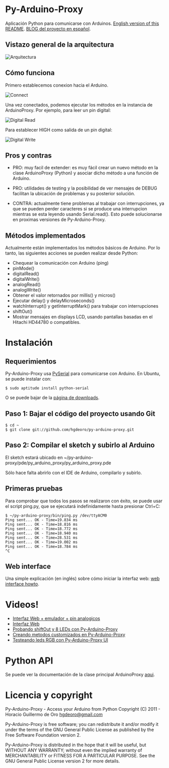 Py-Arduino-Proxy
================

Aplicación Python para comunicarse con Arduinos. [English version of this README](/hgdeoro/py-arduino-proxy/blob/master/README.md "English version").
[BLOG del proyecto en español](http://pyarduinoproxy.blogspot.com/ "BLOG del proyecto en español").

Vistazo general de la arquitectura
----------------------------------

![Arquitectura](/hgdeoro/py-arduino-proxy/raw/master/examples/architecture-overview.png "Arquitectura")

Cómo funciona
-------------

Primero establecemos conexion hacia el Arduino.

![Connect](/hgdeoro/py-arduino-proxy/raw/master/examples/arduino-proxy-connect.png "Connect")

Una vez conectados, podemos ejecutar los métodos en la instancia de ArduinoProxy. Por ejemplo, para leer un pin digital:

![Digital Read](/hgdeoro/py-arduino-proxy/raw/master/examples/arduino-proxy-digital-read.png "Digital Read")

Para establecer HIGH como salida de un pin digital:

![Digital Write](/hgdeoro/py-arduino-proxy/raw/master/examples/arduino-proxy-digital-write.png "Digital Write")

Pros y contras
--------------

* PRO: muy facil de extender: es muy fácil crear un nuevo método en la
	clase ArduinoProxy (Python) y asociar dicho método a una función
	de Arduino.

* PRO: utilidades de testing y la posibilidad de ver mensajes de DEBUG facilitan la ubicación de problemas y su posterior solución.

* CONTRA: actualmente tiene problemas al trabajar con interrupciones, ya que
	se pueden perder caracteres si se produce una interrupcion mientras
	se esta leyendo usando Serial.read(). Esto puede solucionarse en proximas
	versiones de Py-Arduino-Proxy.

Métodos implementados
---------------------

Actualmente están implementados los métodos básicos de Arduino. Por lo
tanto, las siguientes acciones se pueden realizar desde Python:

* Chequear la comunicación con Arduino (ping)
* pinMode()
* digitalRead()
* digitalWrite()
* analogRead()
* analogWrite()
* Obtener el valor retornados por millis() y micros()
* Ejecutar delay() y delayMicroseconds()
* watchInterrupt() y getInterruptMark() para trabajar con interrupciones
* shiftOut()
* Mostrar mensajes en displays LCD, usando pantallas basadas en el Hitachi HD44780 o compatibles.

Instalación
===========

Requerimientos
--------------

Py-Arduino-Proxy usa [PySerial](http://pyserial.sourceforge.net/ "PySerial")
para comunicarse con Arduino. En Ubuntu, se puede instalar con:

    $ sudo aptitude install python-serial

O se puede bajar de la [página de downloads](http://pypi.python.org/pypi/pyserial "página de downloads").

Paso 1: Bajar el código del proyecto usando Git
-----------------------------------------------

    $ cd ~
    $ git clone git://github.com/hgdeoro/py-arduino-proxy.git

Paso 2: Compilar el sketch y subirlo al Arduino
-----------------------------------------------

El sketch estará ubicado en ~/py-arduino-proxy/pde/py_arduino_proxy/py_arduino_proxy.pde

Sólo hace falta abrirlo con el IDE de Arduino, compilarlo y subirlo.

Primeras pruebas
----------------

Para comprobar que todos los pasos se realizaron con éxito, se puede usar el script ping.py, que se ejecutará
indefinidamente hasta presionar Ctrl+C:

	$ ~/py-arduino-proxy/bin/ping.py /dev/ttyACM0 
	Ping sent... OK - Time=19.834 ms
	Ping sent... OK - Time=18.816 ms
	Ping sent... OK - Time=18.772 ms
	Ping sent... OK - Time=18.940 ms
	Ping sent... OK - Time=28.531 ms
	Ping sent... OK - Time=19.002 ms
	Ping sent... OK - Time=18.784 ms
	^C

Web interface
-------------

Una simple explicación (en inglés) sobre cómo iniciar la interfaz web:
[web interface howto](https://github.com/hgdeoro/py-arduino-proxy/wiki/Web-Interface "web interface howto").

Videos!
=======

* [Interfaz Web + emulador + pin analogicos](http://www.youtube.com/watch?v=fMhAJlvZQco "Interfaz Web + emulador + pin analogicos")
* [Interfaz Web](http://www.youtube.com/watch?v=QE6UJSs3b6Q "Web interface")
* [Probando shiftOut y 8 LEDs con Py-Arduino-Proxy](http://www.youtube.com/watch?v=_9MselaKcdU "Probando shiftOut y 8 LEDs con Py-Arduino-Proxy")
* [Creando metodos customizados en Py-Arduino-Proxy](http://www.youtube.com/watch?v=2kgQpQqTVUU "Creando metodos customizados en Py-Arduino-Proxy")
* [Testeando leds RGB con Py-Arduino-Proxy UI](http://www.youtube.com/watch?v=yM1ZaTFAZwc "Testeando leds RGB con Py-Arduino-Proxy UI")

Python API
==========

Se puede ver la documentación de la clase principal ArduinoProxy [aqui](http://www.hgdeoro.com.ar/~horacio/py-arduino-proxy/index.html).


Licencia y copyright
====================

Py-Arduino-Proxy - Access your Arduino from Python
Copyright (C) 2011 - Horacio Guillermo de Oro <hgdeoro@gmail.com>

Py-Arduino-Proxy is free software; you can redistribute it and/or modify
it under the terms of the GNU General Public License as published by
the Free Software Foundation version 2.

Py-Arduino-Proxy is distributed in the hope that it will be useful,
but WITHOUT ANY WARRANTY; without even the implied warranty of
MERCHANTABILITY or FITNESS FOR A PARTICULAR PURPOSE.  See the
GNU General Public License version 2 for more details.
